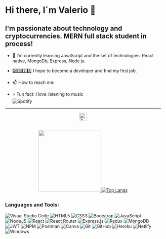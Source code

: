 # Hi there, I´m Valerio 👋

## I'm passionate about technology and cryptocurrencies. MERN full stack student in process!


- 🌱 I’m currently learning JavaScript and the set of technologies: React native, MongoDb, Express, Node js.

- 2️⃣0️⃣2️⃣2️⃣ I hope to become a developer and find my first job.

- 📫 How to reach me:

- ⚡ Fun fact: I love listening to music  
![Spotify](https://img.shields.io/badge/Spotify-1ED760?style=for-the-badge&logo=spotify&logoColor=white)
---
<div align="center">
  <img height="25em"  src="https://komarev.com/ghpvc/?username=CarlosV319&label=Profile%20views&color=DAC03C&style=flat" alt="CarlosV319" />
</div>
<br />
<div align="center">
  <a href="https://github.com/CarlosV319">
    
  <img height="200em" src="https://github-readme-stats.vercel.app/api?username=CarlosV319&show_icons=true&theme=chartreuse-dark"/> [![Top Langs](https://github-readme-stats.vercel.app/api/top-langs/?username=steve-ux&layout=compact&theme=chartreuse-dark)](https://github.com/steve-ux/github-readme-stats)    
</div>

##

### Languages and Tools:

![Visual Studio Code](https://img.shields.io/badge/Visual%20Studio%20Code-0078d7.svg?style=for-the-badge&logo=visual-studio-code&logoColor=white)
![HTML5](https://img.shields.io/badge/html5-%23E34F26.svg?style=for-the-badge&logo=html5&logoColor=white)
![CSS3](https://img.shields.io/badge/css3-%231572B6.svg?style=for-the-badge&logo=css3&logoColor=white)
![Bootstrap](https://img.shields.io/badge/bootstrap-%23563D7C.svg?style=for-the-badge&logo=bootstrap&logoColor=white)
![JavaScript](https://img.shields.io/badge/javascript-%23323330.svg?style=for-the-badge&logo=javascript&logoColor=%23F7DF1E)
![NodeJS](https://img.shields.io/badge/node.js-6DA55F?style=for-the-badge&logo=node.js&logoColor=white)
![React](https://img.shields.io/badge/react-%2320232a.svg?style=for-the-badge&logo=react&logoColor=%2361DAFB)
![React Router](https://img.shields.io/badge/React_Router-CA4245?style=for-the-badge&logo=react-router&logoColor=white)
![Express.js](https://img.shields.io/badge/express.js-%23404d59.svg?style=for-the-badge&logo=express&logoColor=%2361DAFB)
![Redux](https://img.shields.io/badge/redux-%23593d88.svg?style=for-the-badge&logo=redux&logoColor=white)
![MongoDB](https://img.shields.io/badge/MongoDB-%234ea94b.svg?style=for-the-badge&logo=mongodb&logoColor=white)
![JWT](https://img.shields.io/badge/JWT-black?style=for-the-badge&logo=JSON%20web%20tokens)
![NPM](https://img.shields.io/badge/NPM-%23000000.svg?style=for-the-badge&logo=npm&logoColor=white)
![Postman](https://img.shields.io/badge/Postman-FF6C37?style=for-the-badge&logo=postman&logoColor=white)
![Canva](https://img.shields.io/badge/Canva-%2300C4CC.svg?style=for-the-badge&logo=Canva&logoColor=white)
![Git](https://img.shields.io/badge/git-%23F05033.svg?style=for-the-badge&logo=git&logoColor=white)
![GitHub](https://img.shields.io/badge/github-%23121011.svg?style=for-the-badge&logo=github&logoColor=white)
![Heroku](https://img.shields.io/badge/heroku-%23430098.svg?style=for-the-badge&logo=heroku&logoColor=white)
![Netlify](https://img.shields.io/badge/netlify-%23000000.svg?style=for-the-badge&logo=netlify&logoColor=#00C7B7)
![Windows](https://img.shields.io/badge/Windows-0078D6?style=for-the-badge&logo=windows&logoColor=white)

